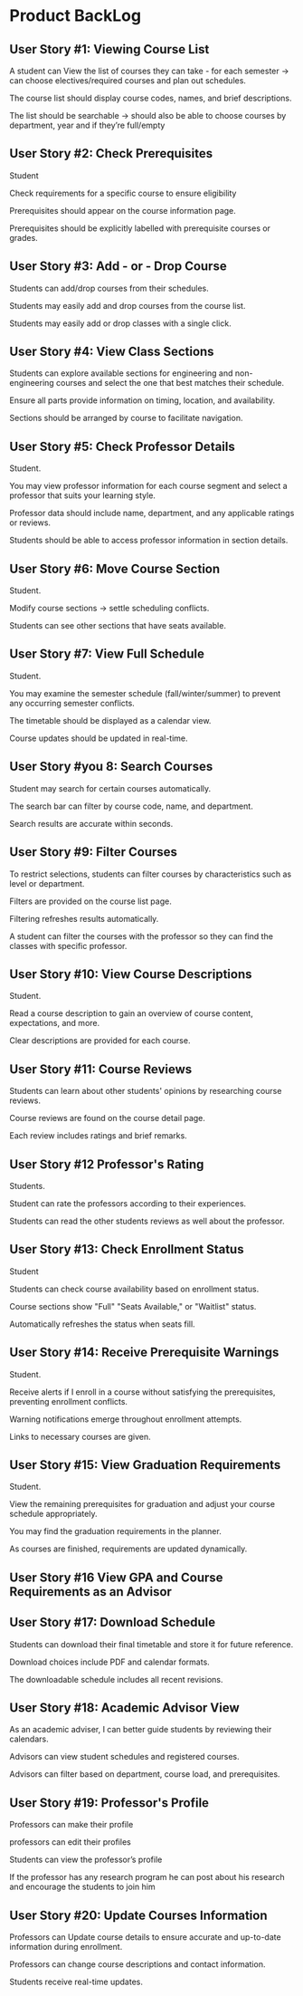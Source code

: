 
#  Product BackLog
## User Story #1: Viewing Course List 

A student can View the list of courses they can take - for each semester → can choose electives/required courses and plan out schedules.

 The course list should display course codes, names, and brief descriptions.

 The list should be searchable → should also be able to choose courses by department, year and if they’re full/empty

## User Story #2: Check Prerequisites
Student

Check requirements for a specific course to ensure eligibility

Prerequisites should appear on the course information page.

Prerequisites should be explicitly labelled with prerequisite courses or grades.


## User Story #3: Add - or - Drop Course
Students can add/drop courses from their schedules.

Students may easily add and drop courses from the course list.

Students may easily add or drop classes with a single click.


## User Story #4: View Class Sections
Students can explore available sections for engineering and non-engineering courses and select the one that best matches their schedule.

Ensure all parts provide information on timing, location, and availability.

Sections should be arranged by course to facilitate navigation.


## User Story #5: Check Professor Details
Student.

You may view professor information for each course segment and select a professor that suits your learning style.

Professor data should include name, department, and any applicable ratings or reviews.

Students should be able to access professor information in section details.


## User Story #6: Move Course Section
Student.

Modify course sections → settle scheduling conflicts.

Students can see other sections that have seats available.


## User Story #7: View Full Schedule
Student.

You may examine the semester schedule (fall/winter/summer) to prevent any occurring semester conflicts.

The timetable should be displayed as a calendar view.

Course updates should be updated in real-time.


## User Story #you 8: Search Courses
Student may search for certain courses automatically.

The search bar can filter by course code, name, and department.

Search results are accurate within seconds.


## User Story #9: Filter Courses
To restrict selections, students can filter courses by characteristics such as level or department.

Filters are provided on the course list page.

Filtering refreshes results automatically.

A student can filter the courses with the professor so they can find the classes with specific professor.


## User Story #10: View Course Descriptions
Student.

Read a course description to gain an overview of course content, expectations, and more.

Clear descriptions are provided for each course.


## User Story #11: Course Reviews
Students can learn about other students' opinions by researching course reviews.

Course reviews are found on the course detail page.

Each review includes ratings and brief remarks.


## User Story #12 Professor's Rating
Students.

Student can rate the professors according to their experiences.

Students can read the other students reviews as well about the professor.


## User Story #13: Check Enrollment Status
Student

Students can check course availability based on enrollment status.

Course sections show "Full" "Seats Available," or "Waitlist" status.

Automatically refreshes the status when seats fill.


## User Story #14: Receive Prerequisite Warnings
Student.

Receive alerts if I enroll in a course without satisfying the prerequisites, preventing enrollment conflicts.

Warning notifications emerge throughout enrollment attempts.

Links to necessary courses are given.


## User Story #15: View Graduation Requirements
Student.

View the remaining prerequisites for graduation and adjust your course schedule appropriately.

You may find the graduation requirements in the planner.

As courses are finished, requirements are updated dynamically.


## User Story #16 View GPA and Course Requirements as an Advisor

## User Story #17: Download Schedule
Students can download their final timetable and store it for future reference.

Download choices include PDF and calendar formats.

The downloadable schedule includes all recent revisions.


## User Story #18: Academic Advisor View
As an academic adviser, I can better guide students by reviewing their calendars.

Advisors can view student schedules and registered courses.

Advisors can filter based on department, course load, and prerequisites.


## User Story #19: Professor's Profile
Professors can make their profile

professors can edit their profiles

Students can view the professor’s profile

If the professor has any research program he can post about his research  and encourage the students to join him



## User Story #20: Update Courses Information
Professors can Update course details to ensure accurate and up-to-date information during enrollment.

Professors can change course descriptions and contact information.

Students receive real-time updates.

